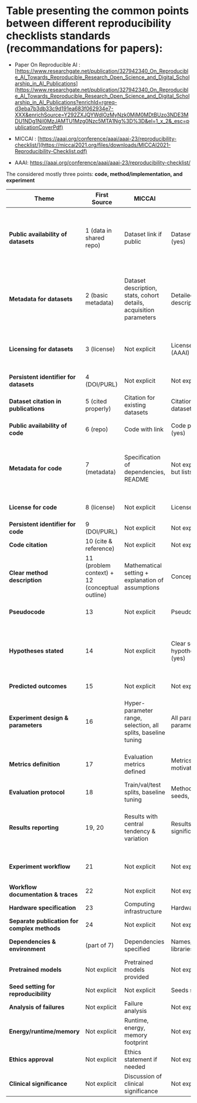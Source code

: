 # Table presenting the common points between different reproducibility checklists standards (recommandations for papers): 

- Paper On Reproducible AI : [https://www.researchgate.net/publication/327942340_On_Reproducible_AI_Towards_Reproducible_Research_Open_Science_and_Digital_Scholarship_in_AI_Publications](https://www.researchgate.net/publication/327942340_On_Reproducible_AI_Towards_Reproducible_Research_Open_Science_and_Digital_Scholarship_in_AI_Publications?enrichId=rgreq-d3eba7b3db33c9d191ea683f062934e7-XXX&enrichSource=Y292ZXJQYWdlOzMyNzk0MjM0MDtBUzo3NDE3MDU1NDg1NjI0MzJAMTU1Mzg0Nzc5MTA1Ng%3D%3D&el=1_x_2&_esc=publicationCoverPdf)
- MICCAI : [https://aaai.org/conference/aaai/aaai-23/reproducibility-checklist/](https://miccai2021.org/files/downloads/MICCAI2021-Reproducibility-Checklist.pdf)

- AAAI: https://aaai.org/conference/aaai/aaai-23/reproducibility-checklist/

The considered mostly three points: <strong>code, method/implementation, and experiment</strong>









| **Theme**                                    | **First Source**                               | **MICCAI**                                                         | **AAAI**                                              | **Notes**                                                                                                                  |
| -------------------------------------------- | ---------------------------------------------- | ------------------------------------------------------------------ | ----------------------------------------------------- | -------------------------------------------------------------------------------------------------------------------------- |
| **Public availability of datasets**          | 1 (data in shared repo)                        | Dataset link if public                                             | Datasets publicly available (yes)                     | All emphasize *public access*. MICCAI & AAAI are conditional if data is not public, but First Source assumes it should be. |
| **Metadata for datasets**                    | 2 (basic metadata)                             | Dataset description, stats, cohort details, acquisition parameters | Detailed dataset description if not public            | MICCAI goes deeper into cohort, acquisition process, ethics; AAAI requires detail if not public.                           |
| **Licensing for datasets**                   | 3 (license)                                    | Not explicit                                                       | License for novel datasets (AAAI)                     | Only First Source & AAAI make licensing explicit; MICCAI doesn’t mention license.                                          |
| **Persistent identifier for datasets**       | 4 (DOI/PURL)                                   | Not explicit                                                       | Not explicit                                          | Only First Source explicitly calls for DOI/PURL.                                                                           |
| **Dataset citation in publications**         | 5 (cited properly)                             | Citation for existing datasets                                     | Citation for existing datasets                        | Shared principle: crediting dataset creators.                                                                              |
| **Public availability of code**              | 6 (repo)                                       | Code with link                                                     | Code public with license (yes)                        | All require sharing source code.                                                                                           |
| **Metadata for code**                        | 7 (metadata)                                   | Specification of dependencies, README                              | Not explicit as “metadata”, but lists dependencies    | MICCAI operationalizes metadata as dependencies; AAAI has pieces but no “metadata” term.                                   |
| **License for code**                         | 8 (license)                                    | Not explicit                                                       | License (yes)                                         | First Source & AAAI explicit; MICCAI omits.                                                                                |
| **Persistent identifier for code**           | 9 (DOI/PURL)                                   | Not explicit                                                       | Not explicit                                          | Only First Source explicit.                                                                                                |
| **Code citation**                            | 10 (cite & reference)                          | Not explicit                                                       | Not explicit                                          | First Source only.                                                                                                         |
| **Clear method description**                 | 11 (problem context) + 12 (conceptual outline) | Mathematical setting + explanation of assumptions                  | Conceptual outline (yes)                              | Same aim: clarity of purpose and conceptual structure.                                                                     |
| **Pseudocode**                               | 13                                             | Not explicit                                                       | Pseudocode (yes)                                      | First Source & AAAI explicit; MICCAI not.                                                                                  |
| **Hypotheses stated**                        | 14                                             | Not explicit                                                       | Clear separation of hypothesis/opinions/results (yes) | MICCAI doesn’t state hypothesis explicitly; AAAI includes in “clearly delineates hypotheses”.                              |
| **Predicted outcomes**                       | 15                                             | Not explicit                                                       | Not explicit                                          | Only First Source.                                                                                                         |
| **Experiment design & parameters**           | 16                                             | Hyper-parameter range, selection, all splits, baseline tuning      | All parameters tried, final parameters                | Strong overlap. MICCAI covers design via hyperparameters & splits; AAAI is very explicit on ranges & criteria.             |
| **Metrics definition**                       | 17                                             | Evaluation metrics defined                                         | Metrics defined + motivation                          | All cover this, AAAI adds justification for choice.                                                                        |
| **Evaluation protocol**                      | 18                                             | Train/val/test splits, baseline tuning                             | Methodology for runs, seeds, metrics                  | All include protocol-like details.                                                                                         |
| **Results reporting**                        | 19, 20                                         | Results with central tendency & variation                          | Results with variation & significance tests           | All require detailed result reporting, AAAI & MICCAI require significance testing.                                         |
| **Experiment workflow**                      | 21                                             | Not explicit                                                       | Not explicit                                          | Only First Source has “workflow” as a separate item.                                                                       |
| **Workflow documentation & traces**          | 22                                             | Not explicit                                                       | Not explicit                                          | Only First Source.                                                                                                         |
| **Hardware specification**                   | 23                                             | Computing infrastructure                                           | Hardware & software specs                             | All align here.                                                                                                            |
| **Separate publication for complex methods** | 24                                             | Not explicit                                                       | Not explicit                                          | Only First Source.                                                                                                         |
| **Dependencies & environment**               | (part of 7)                                    | Dependencies specified                                             | Names/versions of libraries/frameworks                | All cover environment setup.                                                                                               |
| **Pretrained models**                        | Not explicit                                   | Pretrained models provided                                         | Not explicit                                          | Only MICCAI.                                                                                                               |
| **Seed setting for reproducibility**         | Not explicit                                   | Not explicit                                                       | Seeds specified                                       | Only AAAI explicit.                                                                                                        |
| **Analysis of failures**                     | Not explicit                                   | Failure analysis                                                   | Not explicit                                          | Only MICCAI.                                                                                                               |
| **Energy/runtime/memory**                    | Not explicit                                   | Runtime, energy, memory footprint                                  | Not explicit                                          | Only MICCAI.                                                                                                               |
| **Ethics approval**                          | Not explicit                                   | Ethics statement if needed                                         | Not explicit                                          | Only MICCAI.                                                                                                               |
| **Clinical significance**                    | Not explicit                                   | Discussion of clinical significance                                | Not explicit                                          | Only MICCAI.                                                                                                               |

